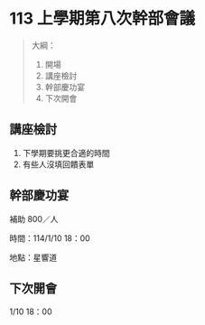 # 113 上學期第八次幹部會議

> 大綱：
>
> 1. 開場
> 2. 講座檢討
> 3. 幹部慶功宴
> 4. 下次開會

## 講座檢討

1. 下學期要挑更合適的時間
2. 有些人沒填回饋表單

## 幹部慶功宴

補助 800／人

時間：114/1/10 18：00

地點：星響道

## 下次開會

1/10 18：00
